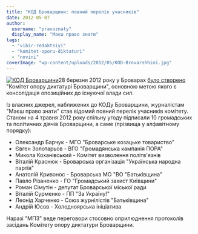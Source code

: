 ```yaml
---
title: "КОД Броварщини: повний перелік учасників"
date: 2012-05-07
author: 
  username: "pravoznaty"
  display_name: "Маєш право знати"
tags: 
  - "vibir-redaktsiyi"
  - "komitet-oporu-diktaturi"
  - "novini"
coverImage: "wp-content/uploads/2012/05/KOD-Brovarshhini.jpg"
---
```


[![](https://mpz.brovary.org/wp-content/uploads/2012/05/KOD-Brovarshhini.jpg "КОД Броварщини")](https://mpz.brovary.org/wp-content/uploads/2012/05/KOD-Brovarshhini.jpg)28 березня 2012 року у Броварах [було створено](https://mpz.brovary.org/pidpisano-ugodu-pro-stvorennya-komitetu-oporu-diktaturi-v-brovarah/ "Підписано Угоду про створення Комітету Опору Диктатурі в Броварах") "Комітет опору диктатурі Броварщини", основною метою якого є консолідація опозиційних до існуючої влади сил.

Із власних джерел, наближених до КОДу Броварщини, журналістам "Маєш право знати" став відомий повний перелік учасників комітету. Станом на 4 травня 2012 року спільну угоду підписали 10 громадських та політичних діячів Броварщини, а саме (прізвища у алфавітному порядку):

- Олександр Барчук - МГО "Броварське козацьке товариство"
- Євген Золотарьов - ВГО "Громадянська кампанія ПОРА"
- Микола Коханівський - Комітет визволення політв'язнів
- Віталій Краснюк - Броварська організація "Українська народна партія"
- Анатолій Кривонос - Броварська МО "ВО "Батьківщина"
- Павло Різаненко - ГО "Громадський захист Київщини"
- Роман Сімутін - депутат Броварської міської ради
- Віталій Сурменко - ПП "За Україну!"
- Леонід Харченко - Союз журнілістів "Батьківщина"
- Андрій Юсов - Холодноярська ініціатива

Наразі "МПЗ" веде переговори стосовно оприлюднення протоколів засідань Комітету опору диктатури Броварщини.
